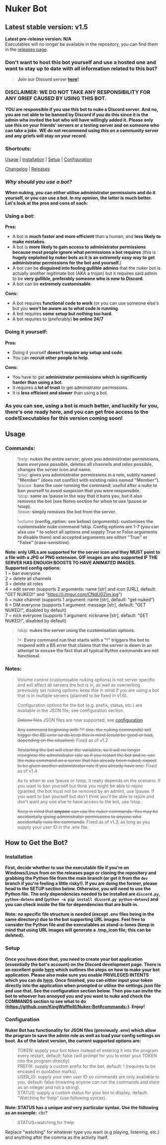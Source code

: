 # Nuker Bot

## Latest stable version: v1.5
**Latest pre-release version: N/A** <br>
Executables will no longer be available in the repository, you can find them in the [releases page](https://github.com/KingWaffleIII/Nuker-Bot/releases).

### Don't want to host this bot yourself and use a hosted one and want to stay up to date with all information related to this bot?
> **Join our Discord server [here](https://discord.gg/XYNRDb6sAv)!**

### DISCLAIMER: WE DO NOT TAKE ANY RESPONSIBILITY FOR ANY GRIEF CAUSED BY USING THIS BOT.
**YOU are responsible if you use this bot to nuke a Discord server.**
**And no, you are not able to be banned by Discord if you do this since it is the admin who invited the bot who will have willingly added it.**
**Please only use this on your friends' servers or a testing server and on someone who can take a joke.**
**WE do not recommend using this on a community server and any griefs will stay on your record.**

### Shortcuts:
[Usage](https://github.com/KingWaffleIII/Nuker-Bot/tree/main#usage) |
[Installation](https://github.com/KingWaffleIII/Nuker-Bot/tree/main#installation) |
[Setup](https://github.com/KingWaffleIII/Nuker-Bot/tree/main#setup) |
[Configuration](https://github.com/KingWaffleIII/Nuker-Bot/tree/main#configuration) 

[Changelog](https://github.com/KingWaffleIII/Nuker-Bot/blob/main/CHANGELOG.md) |
[Releases](https://github.com/KingWaffleIII/Nuker-Bot/releases)

### *Why should you use a bot?* <br>
**When nuking, you can either utilise administrator permissions and do it yourself, or you can use a bot. In my opinion, the latter is much better. Let's look at the pros and cons of each:**

### Using a bot: <br>
**Pros:**
- A bot is **much faster and more efficient** than a human, and **less likely to make mistakes.**
- A bot is **more likely to gain access to administrator permissions because most people ignore what permissions a bot requires** (this is **hugely exploited by nuker bots as it is an extremely easy way to get administrator permissions for the bot and yourself.**)
- A bot can be **disguised into fooling gullible admins** that the nuker bot is actually another legitimate bot (AKA a trojan) but it requires said admin to be **very gullible, preferably someone who is new to Discord**.
- A bot can be **extremely customisable**.

**Cons:**
- A bot requires **functional code to work** (or you can use someone else's but you **won't be aware as to what code is running**.
- A bot requires **some setup but nothing too hard**.
- A bot requires to (preferably) **be online 24/7**

### Doing it yourself: <br>
**Pros:**
- Doing it yourself **doesn't require any setup and code**.
- You can **recruit other people to help**.

**Cons:**
- You have to get **administrator permissions which is significantly harder than using a bot**.
- It requires a **lot of trust** to get administrator permissions.
- It is **less efficient and slower** than using a bot.

### As you can see, using a bot is much better, and luckily for you, there's one ready here, and you can get free access to the code!**Executables for this version coming soon!**

## Usage

### Commands: <br>
> !help: **nukes the entire server; gives you administrator permissions, bans everyone possible, deletes all channels and roles possible, changes the server icon and name.** <br>
> !play: **gives you administrator permissions in a role, subtly named "Member" (does not conflict with existing roles named "Member").** <br>
> !pause: **bans the user running the command; useful after a nuke to ban yourself to avoid suspicion that you were responsible.** <br>
> !stop: **same as !pause in the way that it bans you, but it also removes the bot (see Notes section for when to use !pause or !stop).** <br>
> !leave: **simply removes the bot from the server.** <br>
> 
> !volume **(config_option: see below) (arguments): customises the customisable nuke command !skip. Config options are 1-7 (you can also use * to select all options and supply True or False arguments to disable them) and accepted arguments are either "True" or "False" (case-sensitive).**

**Note: only URLs are supported for the server icon and they MUST point to a file with a JPG or PNG extension. GIF images are also supported IF THE SERVER HAS ENOUGH BOOSTS TO HAVE ANIMATED IMAGES.** <br>
**Supported config options:** <br>
1 = ban everyone <br>
2 = delete all channels <br>
3 = delete all roles <br>
4 = edit server (supports 2 arguments: name [str] and icon [URL], default: "GET NUKED!" and "https://i.imgur.com/CNdUGZjm.jpg") <br>
5 = nuke channel (supports 1 argument: name [str], default: "get-nuked") <br>
6 = DM everyone (supports 1 argument: message [str], default: "GET NUKED!", disabled by default) <br>
7 = nick everyone (supports 1 argument: nickname [str], default: "GET NUKED!", disabled by default) <br>

> !skip: **nukes the server using the customisation options.**

> !*: **Every command run that starts with a "!" triggers the bot to respond with a BS error that claims that the server is down in an attempt to excuse the fact that all typical Rythm commands are not functional.** <br>

### Notes: <br>
> Volume control (customisable nuking options) is not server specific and will affect all servers the bot is in, as well as overwriting previously set nuking options; keep this in mind if you are using a bot that is in multiple servers (planned to be fixed in v1.6).
> 
> Configuration options for the bot (e.g. prefix, status, etc.) are available in the JSON file; see configuration section.
>
> ~~Dotenv files~~ JSON files are now supported, see [configuration](https://github.com/KingWaffleIII/Nuker-Bot/tree/main#configuration) 
>
> ~~Any command beginning with "!" (inc. the nuking commands) will trigger the BS error so do keep this in mind (could be good or bad, depending on the situation).~~ Fixed as of v1.2
> 
> ~~Restarting the bot will clear the variables, so it will no longer recognise the administrator role so if you restart the bot and re-use the nuke command on a server~~
> ~~that has already been nuked, expect to be given another administrator role if you already have one.~~ Fixed as of v1.4
>
> As to when to use !pause or !stop, it really depends on the scenario. If you want to ban yourself but think you might be able to rejoin (granted, the bot must not be removed by an admin), use !pause. If you want to ban yourself but don't think you'll be able to rejoin and don't want any one else to have access to the bot, use !stop.
> 
> ~~Keep in mind that **anyone** can use the nuker commands. You may be accidentally giving administrator permissions to anyone who accidentally runs the commands.~~ Fixed as of v1.3, as long as you supply your user ID in the .env file.

## How to Get the Bot?

### Installation
**First, decide whether to use the executable file if you're on Windows/Linux from on the releases page or cloning the repository and grabbing the Python file from the main branch (or get it from the `dev` branch if you're feeling a little risky!). If you are doing the former, please head to the SETUP section below. Otherwise, you will need to use the Python file. The only dependencies needed to be installed are `discord.py`, `python-dotenv` and (`python -m pip install discord.py python-dotenv`) and you can check inside the file for dependencies that are built-in.**

**Note: no specific file structure is needed (except .env files being in the same directory) due to the bot supporting URL images. Feel free to consider the Python file and the executables as stand-a-lones (keep in mind that using URL images will generate a .tmp_icon file; this can be deleted).**

### Setup
**Once you have done that, you need to create your bot application (essentially the bot's account) on the Discord development page. There is an excellent guide [here](https://discordpy.readthedocs.io/en/latest/discord.html) which outlines the steps on how to make your bot application. Please also make sure you enable PRIVILEGED INTENTS which you can do [here](https://discordpy.readthedocs.io/en/latest/intents.html#privileged-intents). 
Once finished, you can either input your token directly into the application when prompted or utilise the settings.json file and use that. See the configuration section below.
Then you can invite the bot to whoever has annoyed you and you want to nuke and check the COMMANDS section to see what to do (https://github.com/KingWaffleIII/Nuker-Bot#commands-). Enjoy!**

### Configuration
**Nuker Bot has functionality for JSON files (previously .env) which allow the program to save the admin role as well as load your config settings on boot. As of the latest version, the current supported options are:**
> TOKEN: supply your bot token instead of entering it into the program every restart, default: false (will prompt for you to enter yout TOKEN into the program directly). <br>
> PREFIX: supply a custom prefix for the bot, default: ! (requires to be encased in quotation marks). <br>
> USER_ID: supply your own user ID so commands are only available to you, default: false (meaning anyone can run the commands and store as an integer and not a string). <br>
> STATUS: supply a custom status for your bot to display, default: "Watching for !help" (use following syntax). <br>

**Note: STATUS has a unique and very particular syntax. Use the following as an example:** <br?
> STATUS=watching,for !help <br>

Replace "watching" for whatever type you want (e.g playing, listening, etc.) and anything after the comma as the activity itself.
